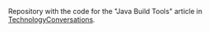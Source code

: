 Repository with the code for the "Java Build Tools" article in [TechnologyConversations](http://technologyconversations.com/). 